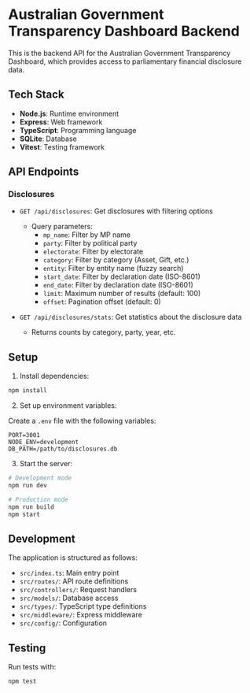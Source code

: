 # Australian Government Transparency Dashboard Backend

This is the backend API for the Australian Government Transparency Dashboard, which provides access to parliamentary financial disclosure data.

## Tech Stack

- **Node.js**: Runtime environment
- **Express**: Web framework
- **TypeScript**: Programming language
- **SQLite**: Database
- **Vitest**: Testing framework

## API Endpoints

### Disclosures

- `GET /api/disclosures`: Get disclosures with filtering options
  - Query parameters:
    - `mp_name`: Filter by MP name
    - `party`: Filter by political party
    - `electorate`: Filter by electorate
    - `category`: Filter by category (Asset, Gift, etc.)
    - `entity`: Filter by entity name (fuzzy search)
    - `start_date`: Filter by declaration date (ISO-8601)
    - `end_date`: Filter by declaration date (ISO-8601)
    - `limit`: Maximum number of results (default: 100)
    - `offset`: Pagination offset (default: 0)

- `GET /api/disclosures/stats`: Get statistics about the disclosure data
  - Returns counts by category, party, year, etc.

## Setup

1. Install dependencies:

```bash
npm install
```

2. Set up environment variables:

Create a `.env` file with the following variables:

```
PORT=3001
NODE_ENV=development
DB_PATH=/path/to/disclosures.db
```

3. Start the server:

```bash
# Development mode
npm run dev

# Production mode
npm run build
npm start
```

## Development

The application is structured as follows:

- `src/index.ts`: Main entry point
- `src/routes/`: API route definitions
- `src/controllers/`: Request handlers
- `src/models/`: Database access
- `src/types/`: TypeScript type definitions
- `src/middleware/`: Express middleware
- `src/config/`: Configuration

## Testing

Run tests with:

```bash
npm test
``` 